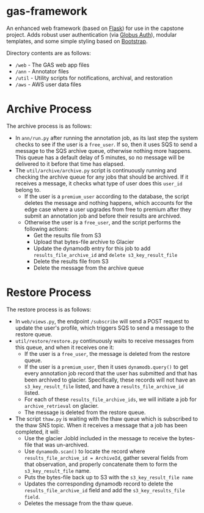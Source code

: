 # gas-framework
An enhanced web framework (based on [Flask](http://flask.pocoo.org/)) for use in the capstone project. Adds robust user authentication (via [Globus Auth](https://docs.globus.org/api/auth)), modular templates, and some simple styling based on [Bootstrap](http://getbootstrap.com/).

Directory contents are as follows:
* `/web` - The GAS web app files
* `/ann` - Annotator files
* `/util` - Utility scripts for notifications, archival, and restoration
* `/aws` - AWS user data files

# Archive Process
The archive process is as follows:
- In `ann/run.py` after running the annotation job, as its last step the system checks to see if the user is a `free_user`. If so, then it uses SQS to send a message to the SQS archive queue, otherwise nothing more happens. This queue has a default delay of 5 minutes, so no message will be delivered to it before that time has elapsed.
- The `util/archive/archive.py` script is continuously running and checking the archive queue for any jobs that should be archived. If it receives a message, it checks what type of user does this `user_id` belong to.
  - If the user is a `premium_user` according to the database, the script deletes the message and nothing happens, which accounts for the edge case where a user upgrades from free to premium after they submit an annotation job and before their results are archived.
  - Otherwise the user is a `free_user`, and the script performs the following actions:
    - Get the results file from S3
    - Upload that bytes-file archive to Glacier
    - Update the dynamodb entry for this job to add `results_file_archive_id` and `delete s3_key_result_file`
    - Delete the results file from S3
    - Delete the message from the archive queue

# Restore Process
The restore process is as follows:
- In `web/views.py`, the endpoint `/subscribe` will send a POST request to update the user's profile, which triggers SQS to send a message to the restore queue.
- `util/restore/restore.py` continuously waits to receive messages from this queue, and when it receives one it:
  - If the user is a `free_user`, the message is deleted from the restore queue.
  - If the user is a `premium_user`, then it uses `dynamodb.query()` to get every annotation job record that the user has submitted and that has been archived to glacier. Specifically, these records will not have an `s3_key_result_file` listed, and have a `results_file_archive_id` listed.
  - For each of these `results_file_archive_ids`, we will initiate a job for `archive_retrieval` on glacier.
  - The message is deleted from the restore queue.
- The script `thaw.py` is waiting with the thaw queue which is subscribed to the thaw SNS topic. When it receives a message that a job has been completed, it will:
  - Use the glacier JobId included in the message to receive the bytes-file that was un-archived.
  - Use `dynamodb.scan()` to locate the record where `results_file_archive_id = ArchiveId`, gather several fields from that observation, and properly concatenate them to form the `s3_key_result_file` name.
  - Puts the bytes-file back up to S3 with the `s3_key_result_file name`
  - Updates the corresponding dynamodb record to delete the `results_file_archive_id` field and add the `s3_key_results_file field`.
  - Deletes the message from the thaw queue.
